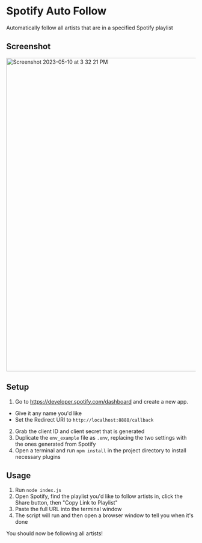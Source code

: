 # Spotify Auto Follow
Automatically follow all artists that are in a specified Spotify playlist

## Screenshot
<img width="835" alt="Screenshot 2023-05-10 at 3 32 21 PM" src="https://github.com/mykeln/spotifyautofollow/assets/97042/fe07b303-b904-41ae-b5f3-0b7b1dd4d492">

## Setup
1. Go to https://developer.spotify.com/dashboard and create a new app.
- Give it any name you'd like
- Set the Redirect URI to `http://localhost:8888/callback`
2. Grab the client ID and client secret that is generated
3. Duplicate the `env_example` file as `.env`, replacing the two settings with the ones generated from Spotify
4. Open a terminal and run `npm install` in the project directory to install necessary plugins

## Usage
1. Run `node index.js`
2. Open Spotify, find the playlist you'd like to follow artists in, click the Share button, then "Copy Link to Playlist"
3. Paste the full URL into the terminal window
4. The script will run and then open a browser window to tell you when it's done

You should now be following all artists!
